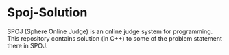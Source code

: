 # Spoj-Solution
SPOJ (Sphere Online Judge) is an online judge system for programming.
This repository contains solution (in C++) to some of the problem statement there in SPOJ.
